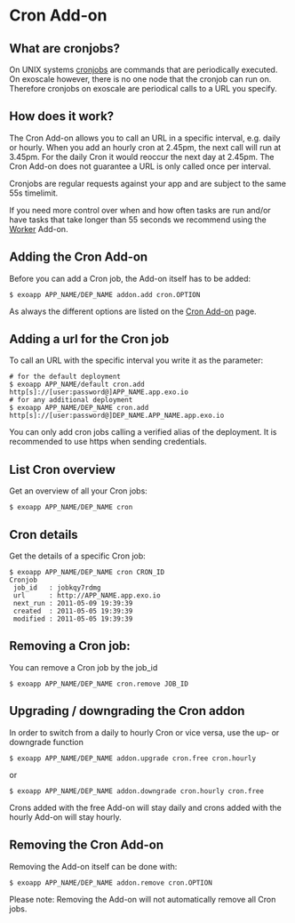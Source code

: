 # Cron Add-on

## What are cronjobs?

On UNIX systems [cronjobs](http://en.wikipedia.org/wiki/Cron) are commands that
are periodically executed. On exoscale however, there is no one node that
the cronjob can run on. Therefore cronjobs on exoscale are periodical calls
to a URL you specify.

## How does it work?

The Cron Add-on allows you to call an URL in a specific interval, e.g. daily or
hourly. When you add an hourly cron at 2.45pm, the next call will run at
3.45pm. For the daily Cron it would reoccur the next day at 2.45pm. The Cron
Add-on does not guarantee a URL is only called once per interval.

Cronjobs are regular requests against your app and are subject to the same 55s
timelimit.

If you need more control over when and how often tasks are run and/or have
tasks that take longer than 55 seconds we recommend using the
[Worker](https://www.exoscale.com/add-ons/worker) Add-on.

## Adding the Cron Add-on

Before you can add a Cron job, the Add-on itself has to be added:

~~~
$ exoapp APP_NAME/DEP_NAME addon.add cron.OPTION
~~~

As always the different options are listed on the [Cron Add-on](https://community.exoscale.ch/tutorial/cron-add-on/) page.

## Adding a url for the Cron job

To call an URL with the specific interval you write it as the parameter:

~~~
# for the default deployment
$ exoapp APP_NAME/default cron.add http[s]://[user:password@]APP_NAME.app.exo.io
# for any additional deployment
$ exoapp APP_NAME/DEP_NAME cron.add http[s]://[user:password@]DEP_NAME.APP_NAME.app.exo.io
~~~

You can only add cron jobs calling a verified alias of the deployment. It is
recommended to use https when sending credentials.

## List Cron overview

Get an overview of all your Cron jobs:

~~~
$ exoapp APP_NAME/DEP_NAME cron
~~~

## Cron details

Get the details of a specific Cron job:

~~~
$ exoapp APP_NAME/DEP_NAME cron CRON_ID
Cronjob
 job_id   : jobkqy7rdmg
 url      : http://APP_NAME.app.exo.io
 next_run : 2011-05-09 19:39:39
 created  : 2011-05-05 19:39:39
 modified : 2011-05-05 19:39:39
~~~

## Removing a Cron job:

You can remove a Cron job by the job_id

~~~
$ exoapp APP_NAME/DEP_NAME cron.remove JOB_ID
~~~

## Upgrading / downgrading the Cron addon

In order to switch from a daily to hourly Cron or vice versa, use the up- or
downgrade function

~~~
$ exoapp APP_NAME/DEP_NAME addon.upgrade cron.free cron.hourly
~~~

or

~~~
$ exoapp APP_NAME/DEP_NAME addon.downgrade cron.hourly cron.free
~~~

Crons added with the free Add-on will stay daily and crons added with the
hourly Add-on will stay hourly.

## Removing the Cron Add-on

Removing the Add-on itself can be done with:

~~~
$ exoapp APP_NAME/DEP_NAME addon.remove cron.OPTION
~~~

Please note: Removing the Add-on will not automatically remove all Cron jobs.

